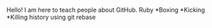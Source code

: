 Hello! I am here to teach people about GitHub.
Ruby
*Boxing
*Kicking
*Killing history using git rebase
